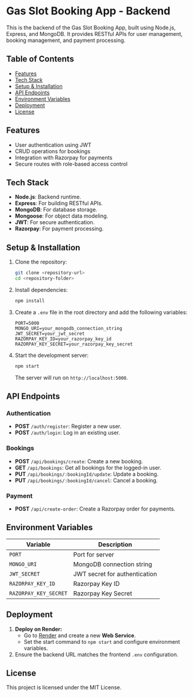 
# Gas Slot Booking App - Backend

This is the backend of the Gas Slot Booking App, built using Node.js, Express, and MongoDB. It provides RESTful APIs for user management, booking management, and payment processing.

## Table of Contents
- [Features](#features)
- [Tech Stack](#tech-stack)
- [Setup & Installation](#setup--installation)
- [API Endpoints](#api-endpoints)
- [Environment Variables](#environment-variables)
- [Deployment](#deployment)
- [License](#license)

## Features
- User authentication using JWT
- CRUD operations for bookings
- Integration with Razorpay for payments
- Secure routes with role-based access control

## Tech Stack
- **Node.js**: Backend runtime.
- **Express**: For building RESTful APIs.
- **MongoDB**: For database storage.
- **Mongoose**: For object data modeling.
- **JWT**: For secure authentication.
- **Razorpay**: For payment processing.

## Setup & Installation
1. Clone the repository:
   ```bash
   git clone <repository-url>
   cd <repository-folder>
   ```
2. Install dependencies:
   ```bash
   npm install
   ```
3. Create a `.env` file in the root directory and add the following variables:
   ```
   PORT=5000
   MONGO_URI=your_mongodb_connection_string
   JWT_SECRET=your_jwt_secret
   RAZORPAY_KEY_ID=your_razorpay_key_id
   RAZORPAY_KEY_SECRET=your_razorpay_key_secret
   ```
4. Start the development server:
   ```bash
   npm start
   ```
   The server will run on `http://localhost:5000`.

## API Endpoints
### Authentication
- **POST** `/auth/register`: Register a new user.
- **POST** `/auth/login`: Log in an existing user.

### Bookings
- **POST** `/api/bookings/create`: Create a new booking.
- **GET** `/api/bookings`: Get all bookings for the logged-in user.
- **PUT** `/api/bookings/:bookingId/update`: Update a booking.
- **PUT** `/api/bookings/:bookingId/cancel`: Cancel a booking.

### Payment
- **POST** `/api/create-order`: Create a Razorpay order for payments.

## Environment Variables
| Variable              | Description                         |
|-----------------------|-------------------------------------|
| `PORT`                | Port for server                     |
| `MONGO_URI`           | MongoDB connection string           |
| `JWT_SECRET`          | JWT secret for authentication       |
| `RAZORPAY_KEY_ID`     | Razorpay Key ID                     |
| `RAZORPAY_KEY_SECRET` | Razorpay Key Secret                 |

## Deployment
1. **Deploy on Render:**
   - Go to [Render](https://render.com/) and create a new **Web Service**.
   - Set the start command to `npm start` and configure environment variables.
2. Ensure the backend URL matches the frontend `.env` configuration.

## License
This project is licensed under the MIT License.
